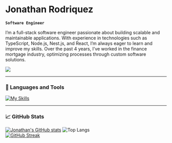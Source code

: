 # Jonathan Rodriquez

**`Software Engineer`**
  



I’m a full-stack software engineer passionate about building scalable and maintainable applications. With experience in technologies such as TypeScript, Node.js, Nest.js, and React, I’m always eager to learn and improve my skills. Over the past 4 years, I’ve worked in the finance mortgage industry, optimizing processes through custom software solutions.

<div align="left">
<a href="https://linkedin.com/in/jonathan-rodriquez" target="_blank">
    <img src="https://img.shields.io/badge/LinkedIn-0077B5?style=for-the-badge&logo=linkedin&logoColor=white" target="_blank" />
  </a>
</div>

---


### 🧰 Languages and Tools

[![My Skills](https://skillicons.dev/icons?i=ts,js,nodejs,nestjs,py,aws,bash,cypress,docker,git,github,githubactions,html,jest,linux,mongodb,neovim,nginx,npm,postgres,rabbitmq,react,sass,css,figma&theme=dark&perline=10)](https://skillicons.dev)
<br />
 
---

### 📈 GitHub Stats
[![Jonathan's GitHub stats](https://github-readme-stats.vercel.app/api?count_private=true&username=jon-rodriquez&theme=dark&hide_border=true)](https://github.com/jon-rodriquez/github-readme-stats)
![Top Langs](https://github-readme-stats.vercel.app/api/top-langs/?username=jon-rodriquez&size_weight=0.5&count_weight=0.5&theme=dark&hide_border=true&layout=compact)
<br/>
[![GitHub Streak](https://streak-stats.demolab.com?user=Jon-rodriquez&count_private=true&theme=dark&hide_border=true&exclude_days=Sun%2CSat)](https://git.io/streak-stats)
